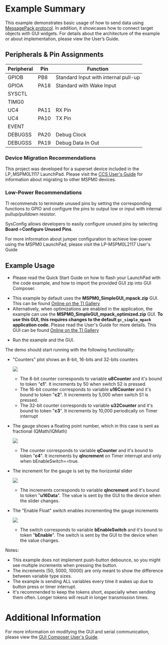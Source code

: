 # Example Summary

This example demonstrates basic usage of how to send data using [MessagePack protocol](https://msgpack.org/index.html). In addition, it showcases how to connect target objects with GUI widgets. For details about the architecture of the example or about implementation, please view the User’s Guide.

## Peripherals & Pin Assignments

| Peripheral | Pin | Function |
| --- | --- | --- |
| GPIOB | PB8 | Standard Input with internal pull-up |
| GPIOA | PA18 | Standard with Wake Input |
| SYSCTL |  |  |
| TIMG0 |  |  |
| UC4 | PA11 | RX Pin |
| UC4 | PA10 | TX Pin |
| EVENT |  |  |
| DEBUGSS | PA20 | Debug Clock |
| DEBUGSS | PA19 | Debug Data In Out |

### Device Migration Recommendations
This project was developed for a superset device included in the LP_MSPM0L1117 LaunchPad. Please
visit the [CCS User's Guide](https://software-dl.ti.com/msp430/esd/MSPM0-SDK/latest/docs/english/tools/ccs_ide_guide/doc_guide/doc_guide-srcs/ccs_ide_guide.html#sysconfig-project-migration)
for information about migrating to other MSPM0 devices.

### Low-Power Recommendations
TI recommends to terminate unused pins by setting the corresponding functions to
GPIO and configure the pins to output low or input with internal
pullup/pulldown resistor.

SysConfig allows developers to easily configure unused pins by selecting **Board**→**Configure Unused Pins**.

For more information about jumper configuration to achieve low-power using the
MSPM0 LaunchPad, please visit the LP-MSPM0L2117 User's Guide

## Example Usage

* Please read the Quick Start Guide on how to flash your LaunchPad with the code example, and how to import the provided GUI zip into GUI Composer.

- This example by default uses the **MSPM0_SimpleGUI_mpack.zip** GUI. This can be found [Online on the TI Gallery](https://dev.ti.com/gallery/view/TIMSPGC/MSPM0_SimpleGUI_mpack/)
- Alternatively, when optimizations are enabled in the application, the example can use the **MSPM0_SimpleGUI_mpack_optimized.zip** GUI. **To use this GUI, this requires changes to the default `gc_simple_mpack` application code.** Please read the User's Guide for more details. This GUI can be found [Online on the TI Gallery](https://dev.ti.com/gallery/view/TIMSPGC/MSPM0_SimpleGUI_mpack_optimized/)

* Run the example and the GUI.

The demo should start running with the following functionality:

- "Counters" plot shows an 8-bit, 16-bits and 32-bits counters

	![](../../../../../docs/english/middleware/gui_composer/images/readme_counters.png)
	- The 8-bit counter corresponds to variable **u8Counter** and it's bound to token "**c1**". It increments by 50 when switch S2 is pressed.
	- The 16-bit counter corresponds to variable **u16Counter** and it's bound to token "**c2**". It increments by 5,000 when switch S1 is pressed.
	- The 32-bit counter corresponds to variable **u32Counter** and it's bound to token "**c3**". It increments by 10,000 periodically on Timer interrupt
- The gauge shows a floating point number, which in this case is sent as fractional (QMath/IQMath)

	![](../../../../../docs/english/middleware/gui_composer/images/readme_gauge.png)
	- The counter corresponds to variable **qCounter** and it's bound to token "**c4**". It increments by **qIncrement** on Timer interrupt and only when bEnableSwitch==true.
- The increment for the gauge is set by the horizontal slider

	![](../../../../../docs/english/middleware/gui_composer/images/readme_slider.png)
	- The increments corresponds to variable **qIncrement** and it's bound to token "**u16Data**". The value is sent by the GUI to the device when the slider changes.
- The "Enable Float" switch enables incrementing the gauge increments

	![](../../../../../docs/english/middleware/gui_composer/images/readme_slider.png)
	- The switch corresponds to variable **bEnableSwitch** and it's bound to token "**bEnable**". The switch is sent by the GUI to the device when the value changes.

Notes:
- This example does not implement push-button debounce, so you might see multiple increments when pressing the button.
- The increments (50, 5000, 10000) are only meant to show the difference between variable type sizes.
- The example is sending ALL variables every time it wakes up due to button press or timer interrupt.
- It's recommended to keep the tokens short, especially when sending them often. Longer tokens will result in longer transmission times.

# Additional Information

For more information on modifying the GUI and serial communication, please view the [GUI Composer User's Guide](https://dev.ti.com/gc/v2/help/GC_UserGuide_v2/index.html).
